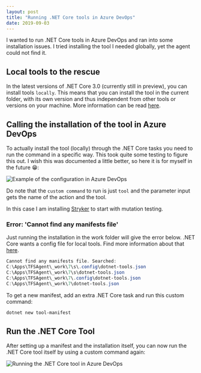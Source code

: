 ```yaml
---
layout: post
title: "Running .NET Core tools in Azure DevOps"
date: 2019-09-03
---
```


I wanted to run .NET Core tools in Azure DevOps and ran into some installation issues. I tried installing the tool I needed globally, yet the agent could not find it. 

## Local tools to the rescue
In the latest versions of .NET Core 3.0 (currently still in preview), you can install tools `locally`. This means that you can install the tool in the current folder, with its own version and thus independent from other tools or versions on your machine. More information can be read [here](https://medium.com/@bilalfazlani/net-core-local-tools-are-here-fe9ac2464481).

## Calling the installation of the tool in Azure DevOps
To actually install the tool (locally) through the .NET Core tasks you need to run the command in a specific way. This took quite some testing to figure this out. I wish this was documented a little better, so here it is for myself in the future 😁:  

![Example of the configuration in Azure DevOps](/images/20190903/20190903_ToolInstall.png)

Do note that the `custom command` to run is just `tool` and the parameter input gets the name of the action and the tool.

In this case I am installing [Stryker](https://stryker-mutator.io/stryker-net/) to start with mutation testing.

### Error: 'Cannot find any manifests file'
Just running the installation in the work folder will give the error below. .NET Core wants a config file for local tools. Find more information about that [here](/blog/2019/09/03/fixing-error-.NET-core-dotnet-new-tool-manifest).

``` powershell
Cannot find any manifests file. Searched:
C:\Apps\TFSAgent\_work\7\s\.config\dotnet-tools.json
C:\Apps\TFSAgent\_work\7\s\dotnet-tools.json
C:\Apps\TFSAgent\_work\7\.config\dotnet-tools.json
C:\Apps\TFSAgent\_work\7\dotnet-tools.json
```

To get a new manifest, add an extra .NET Core task and run this custom command:
``` powershell
dotnet new tool-manifest
```

## Run the .NET Core Tool
After setting up a manifest and the installation itself, you can now run the .NET Core tool itself by using a custom command again:  

![Running the .NET Core tool in Azure DevOps](/images/20190903/20190903_ToolRun.png)